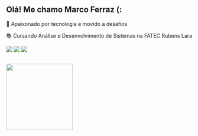 ## Olá! Me chamo Marco Ferraz (:

🧠 Apaixonado por tecnologia e movido a desafios

📚 Cursando Análise e Desenvolvimento de Sistemas na FATEC Rubens Lara
 
  <div>
    <a href="https://www.linkedin.com/in/marco-a-ferraz/" target="_blank"><img src="https://img.shields.io/badge/-LinkedIn-%230077B5?style=for-the-badge&logo=linkedin&logoColor=white" target="_blank"></a> 
    <a href="mailto:marco.ferraz98@outlook.com" target="_blank"><img src="https://img.shields.io/badge/Microsoft_Outlook-0078D4?style=for-the-badge&logo=microsoft-outlook&logoColor=white" target="_blank"></a>
    <a href="https://github.com/marco-a-ferraz" target="_blank"><img src="https://img.shields.io/badge/GitHub-100000?style=for-the-badge&logo=github&logoColor=white" target="_blank"></a> 
  </div>
  
  ##
  
<div>
  <a href="https://github.com/marco-a-ferraz">
  <img height="180em" src="https://github-readme-stats.vercel.app/api/top-langs/?username=marco-a-ferraz&layout=compact&langs_count=7&theme=tokyonight"/>
</div>
  
